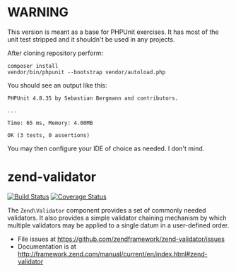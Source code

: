 # WARNING

This version is meant as a base for PHPUnit exercises. It has most of the unit test stripped and it shouldn't be used in any projects.

After cloning repository perform:

```
composer install
vendor/bin/phpunit --bootstrap vendor/autoload.php 
```

You should see an output like this:

```
PHPUnit 4.8.35 by Sebastian Bergmann and contributors.

...

Time: 65 ms, Memory: 4.00MB

OK (3 tests, 0 assertions)
```

You may then configure your IDE of choice as needed. I don't mind.

# zend-validator

[![Build Status](https://secure.travis-ci.org/zendframework/zend-validator.svg?branch=master)](https://secure.travis-ci.org/zendframework/zend-validator)
[![Coverage Status](https://coveralls.io/repos/zendframework/zend-validator/badge.svg?branch=master)](https://coveralls.io/r/zendframework/zend-validator?branch=master)

The `Zend\Validator` component provides a set of commonly needed validators. It
also provides a simple validator chaining mechanism by which multiple validators
may be applied to a single datum in a user-defined order.


- File issues at https://github.com/zendframework/zend-validator/issues
- Documentation is at http://framework.zend.com/manual/current/en/index.html#zend-validator

